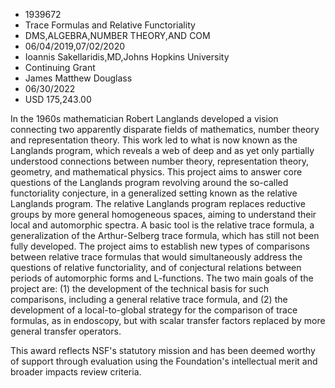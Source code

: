 
* 1939672
* Trace Formulas and Relative Functoriality
* DMS,ALGEBRA,NUMBER THEORY,AND COM
* 06/04/2019,07/02/2020
* Ioannis Sakellaridis,MD,Johns Hopkins University
* Continuing Grant
* James Matthew Douglass
* 06/30/2022
* USD 175,243.00

In the 1960s mathematician Robert Langlands developed a vision connecting two
apparently disparate fields of mathematics, number theory and representation
theory. This work led to what is now known as the Langlands program, which
reveals a web of deep and as yet only partially understood connections between
number theory, representation theory, geometry, and mathematical physics. This
project aims to answer core questions of the Langlands program revolving around
the so-called functoriality conjecture, in a generalized setting known as the
relative Langlands program. The relative Langlands program replaces reductive
groups by more general homogeneous spaces, aiming to understand their local and
automorphic spectra. A basic tool is the relative trace formula, a
generalization of the Arthur-Selberg trace formula, which has still not been
fully developed. The project aims to establish new types of comparisons between
relative trace formulas that would simultaneously address the questions of
relative functoriality, and of conjectural relations between periods of
automorphic forms and L-functions. The two main goals of the project are: (1)
the development of the technical basis for such comparisons, including a general
relative trace formula, and (2) the development of a local-to-global strategy
for the comparison of trace formulas, as in endoscopy, but with scalar transfer
factors replaced by more general transfer operators.

This award reflects NSF's statutory mission and has been deemed worthy of
support through evaluation using the Foundation's intellectual merit and broader
impacts review criteria.
